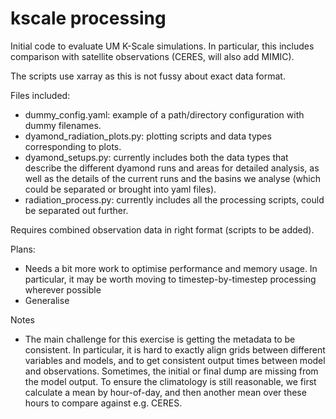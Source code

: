 # kscale processing

Initial code to evaluate UM K-Scale simulations. In particular, this includes comparison with satellite observations (CERES, will also add MIMIC). 

The scripts use xarray as this is not fussy about exact data format. 

Files included:
- dummy_config.yaml: example of a path/directory configuration with dummy filenames.
- dyamond_radiation_plots.py: plotting scripts and data types corresponding to plots.
- dyamond_setups.py: currently includes both the data types that describe the different dyamond runs and areas for detailed analysis, as well as the details of the current runs and the basins we analyse (which could be separated or brought into yaml files).
- radiation_process.py: currently includes all the processing scripts, could be separated out further.

Requires combined observation data in right format (scripts to be added).

Plans:
- Needs a bit more work to optimise performance and memory usage. In particular, it may be worth moving to timestep-by-timestep processing wherever possible
- Generalise

Notes
- The main challenge for this exercise is getting the metadata to be consistent. In particular, it is hard to exactly align grids between different variables and models, and to get consistent output times between model and observations. Sometimes, the initial or final dump are missing from the model output. To ensure the climatology is still reasonable, we first calculate a mean by hour-of-day, and then another mean over these hours to compare against e.g. CERES.
